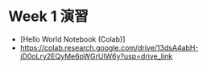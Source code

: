  # Week 1 演習

  - [Hello World Notebook (Colab)]
  - https://colab.research.google.com/drive/13dsA4abH-jD0oLry2EQyMe6pWGrUlW6y?usp=drive_link
